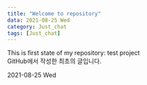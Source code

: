 ```yaml
---
title: "Welcome to repository"
data: 2021-08-25 Wed
category: Just_chat
tags: [Just_chat]
---
```


This is first state of my repository: test project<br>
GitHub에서 작성한 최초의 글입니다.

2021-08-25 Wed
